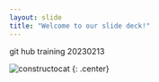 ```yaml
---
layout: slide
title: "Welcome to our slide deck!"
---
```


git hub training 20230213

![constructocat](https://octodex.github.com/images/constructocat2.jpg)
{: .center}
